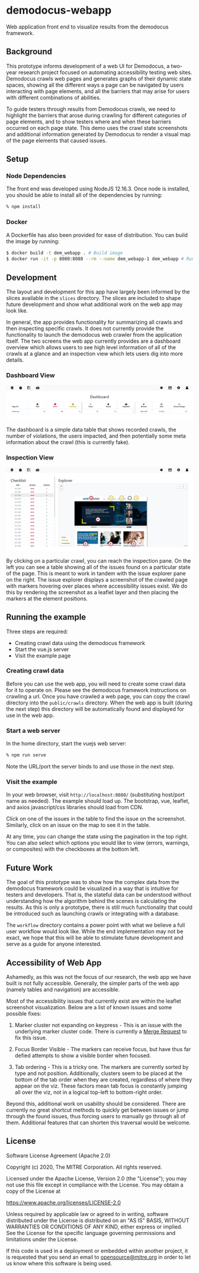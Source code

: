 # demodocus-webapp

Web application front end to visualize results from the demodocus framework.

## Background

This prototype informs development of a web UI for Demodocus, a two-year research project focused
on automating accessibility testing web sites. Demodocus crawls web pages and
generates graphs of their dynamic state spaces, showing all the different ways a
page can be navigated by users interacting with page elements, and all the
barriers that may arise for users with different combinations of abilities.

To guide testers through results from Demodocus crawls, we need to highlight the
barriers that arose during crawling for different categories of page elements,
and to show testers where and when these barriers occurred on each page state.
This demo uses the crawl state screenshots and additional information generated
by Demodocus to render a visual map of the page elements that caused issues.

## Setup

### Node Dependencies

The front end was developed using NodeJS 12.16.3. Once node is installed, you should be able to install all of the dependencies by running:

```bash
% npm install
```

### Docker

A Dockerfile has also been provided for ease of distribution. You can build the image by running:
```bash 
$ docker build -t dem_webapp . # Build image
$ docker run -it -p 8080:8080 --rm --name dem_webapp-1 dem_webapp # Run image
```

## Development

The layout and development for this app have largely been informed by the slices available in the `slices` directory. The slices are included to shape future development and show what additional work on the web app may look like.

In general, the app provides functionality for summarizing all crawls and then inspecting specific crawls. It does not currently provide the functionality to launch the demodocus web crawler from the application itself. The two screens the web app currently provides are a dashboard overview which allows users to see high level information of all of the crawls at a glance and an inspection view which lets users dig into more details. 

### Dashboard View

![Dashboard View](media/dashboard.png)

The dashboard is a simple data table that shows recorded crawls, the number of violations, the users impacted, and then potentially some meta information about the crawl (this is currently fake).

### Inspection View

![Inspection View](media/inspection_view.png)

By clicking on a particular crawl, you can reach the inspection pane. On the left you can see a table showing all of the issues found on a particular state of the page. This is meant to work in tandem with the issue explorer pane on the right. The issue explorer displays a screenshot of the crawled page with markers hovering over places where accessibility issues exist. We do this by rendering the screenshot as a leaflet layer and then placing the markers at the element positions. 

## Running the example

Three steps are required:

* Creating crawl data using the demodocus framework
* Start the vue.js server
* Visit the example page

### Creating crawl data

Before you can use the web app, you will need to create some crawl data for it to operate on. Please see the demodocus framework instructions on crawling a url. Once you have crawled a web page, you can copy the crawl directory into the `public/crawls` directory. When the web app is built (during the next step) this directory will be automatically found and displayed for use in the web app. 

### Start a web server

In the home directory, start the vuejs web server:

```bash
% npm run serve
```

Note the URL/port the server binds to and use those in the next step.

### Visit the example

In your web browser, visit `http://localhost:8080/` (substituting
host/port name as needed). The example should load up. The bootstrap, vue,
leaflet, and axios javascript/css libraries should load from CDN.

Click on one of the issues in the table to find the issue on the screenshot. Similarly, click on an issue on the map to see it in the table.

At any time, you can change the state using the pagination in the top right. You can also select which options you would like to view (errors, warnings, or composites) with the checkboxes at the bottom left.

## Future Work

The goal of this prototype was to show how the complex data from the demodocus framework could be visualized in a way that is intuitive for testers and developers. That is, the stateful data can be understood without understanding how the algorithm behind the scenes is calculating the results. As this is only a prototype, there is still much functionality that could be introduced such as launching crawls or integrating with a database. 

The `workflow` directory contains a power point with what we believe a full user workflow would look like. While the end implementation may not be exact, we hope that this will be able to stimulate future development and serve as a guide for anyone interested.

## Accessibility of Web App

Ashamedly, as this was not the focus of our research, the web app we have built is not fully accessible. Generally, the simpler parts of the web app (namely tables and navigation) are accessible. 

Most of the accessibility issues that currently exist are within the leaflet screenshot visualization. Below are a list of known issues and some possible fixes:

1. Marker cluster not expanding on keypress - This is an issue with the underlying marker cluster code. There is currently a [Merge Request](https://github.com/Leaflet/Leaflet.markercluster/pull/1005) to fix this issue.

2. Focus Border Visible - The markers can receive focus, but have thus far defied attempts to show a visible border when focused.

3. Tab ordering - This is a tricky one. The markers are currently sorted by type and not position. Additionally, clusters seem to be placed at the bottom of the tab order when they are created, regardless of where they appear on the viz. These factors mean tab focus is constantly jumping all over the viz, not in a logical top-left to bottom-right order. 

Beyond this, additional work on usability should be considered. There are currently no great shortcut methods to quickly get between issues or jump through the found issues, thus forcing users to manually go through all of them. Additional features that can shorten this traversal would be welcome. 


## License

Software License Agreement (Apache 2.0)

Copyright (c) 2020, The MITRE Corporation.
All rights reserved.

Licensed under the Apache License, Version 2.0 (the "License");
you may not use this file except in compliance with the License.
You may obtain a copy of the License at

https://www.apache.org/licenses/LICENSE-2.0

Unless required by applicable law or agreed to in writing, software
distributed under the License is distributed on an "AS IS" BASIS,
WITHOUT WARRANTIES OR CONDITIONS OF ANY KIND, either express or implied.
See the License for the specific language governing permissions and
limitations under the License.

If this code is used in a deployment or embedded within another project,
it is requested that you send an email to opensource@mitre.org in order to
let us know where this software is being used.

